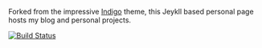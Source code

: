 Forked from the impressive [Indigo](https://github.com/sergiokopplin/indigo) theme, this Jeykll based personal page hosts my blog and personal projects.

[![Build Status](https://travis-ci.org/jehartzog/jehartzog.github.io.svg?branch=master)](https://travis-ci.org/jehartzog/jehartzog.github.io)
